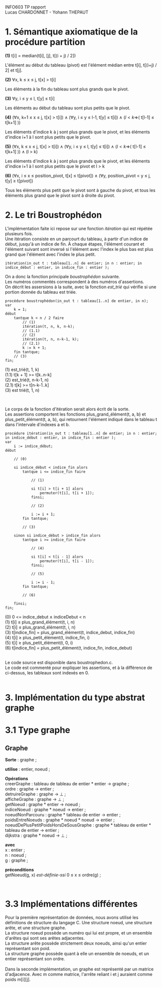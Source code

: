 INFO603 TP rapport<br/>
Lucas CHARDONNET - Yohann THEPAUT

# **1. Sémantique axiomatique de la procédure partition**

**(1)** t[i] = median(t[i], [j], t[(i + j) / 2])

L'élément au début du tableau (pivot) est l'élément médian entre t[i], t[(i+j) / 2] et t[j].

**(2)** $\forall$x, k $\leq$ x $\leq$ j, t[x] $\gt$ t[i]

Les éléments à la fin du tableau sont plus grands que le pivot.

**(3)** $\forall$y, i $\leq$ y $\leq$ l, t[y] $\leq$ t[i]

Les éléments au début du tableau sont plus petits que le pivot.

**(4)** ($\forall$x, k+1 $\leq$ x $\leq$ j, t[x] $\gt$ t[i]) $\land$ ($\forall$y, i $\leq$ y $\leq$ l-1, t[y] $\leq$ t[i]) $\land$ ($l < k \Rightarrow$( t[l-1] $\leq$ t[k+1] ))

Les éléments d'indice k à j sont plus grands que le pivot, et les éléments d'indice i+1 à l sont plus petits que le pivot.

**(5)** ($\forall$x, k $\leq$ x $\leq$ j, t[x] $\gt$ t[i]) $\land$ ($\forall$y, i $\leq$ y $\leq$ l, t[y] $\leq$ t[i]) $\land$ ($l < k \Rightarrow$( t[l-1] $\leq$ t[k+1] )) $\land$ (l $\gt$ k)

Les éléments d'indice k à j sont plus grands que le pivot, et les éléments d'indice i+1 à l sont plus petits que le pivot et l > k

**(6)** ($\forall$x, i $\leq$ x $\leq$ position_pivot, t[x] $\leq$ t[pivot]) $\land$ ($\forall$y, position_pivot $\lt$ y $\leq$ j, t[y] $\geq$ t[pivot])

Tous les éléments plus petit que le pivot sont à gauche du pivot, et tous les éléments plus grand que le pivot sont à droite du pivot.

# **2. Le tri Boustrophédon**

L'implémentation faite ici repose sur une fonction _itération_ qui est répétée plusieurs fois.<br/>
Une itération consiste en un parcourt du tableau, à partir d'un indice de début, jusqu'à un indice de fin.
À chaque étapes, l'élément courant et l'élément suivant sont inversé si l'élément avec l'index le plus bas est plus grand que l'élément avec l'index le plus petit.

```
itération(in_out t : tableau[1..n] de entier; in n : entier; in indice_début : entier, in indice_fin : entier );
```

On a donc la fonction principale _boustrophédon_ suivante.<br/>
Les numéros commentés correspondent à des numéros d'assertions.<br/>
On décrit les assersions à la suite, avec la fonction _est\_trié_ qui vérifie si une portion donnée du tableau est triée.

```
procédure boustrophédon(in_out t : tableau[1..n] de entier, in n);
var
    k = 1;
début
    tantque k < n / 2 faire
        // (1)
        itération(t, n, k, n-k);
        // (1.1)
        // (2)
        itération(t, n, n-k-1, k);
        // (2.1)
        k := k + 1;
    fin tantque;
    // (3)
fin;
```

(1) est_trié(t, 1, k)<br/>
(1.1) t[k + 1] >= t[k..n-k]<br/>
(2) est_trié(t, n-k-1, n)<br/>
(2.1) t[k] >= t[n-k-1..k]<br/>
(3) est trié(t, 1, n)<br/>

<br/>

Le corps de la fonction d'itération serait alors écrit de la sorte.<br/>
Les assertions comportent les fonctions plus_grand_élément(t, a, b) et plus_petit_élément(t, a, b), qui retournent l'élément indiqué dans le tableau t dans l'intervale d'indexes a et b.

```
procédure itération(in_out t : tableau[1..n] de entier; in n : entier; in indice_début : entier, in indice_fin : entier );
var
    i := indice_début;
début
    
    // (0)

    si indice_début < indice_fin alors
        tantque i <= indice_fin faire

            // (1)

            si t[i] > t[i + 1] alors
                permuter(t[i], t[i + 1]);
            finsi;

            // (2)

            i := i + 1;
        fin tantque;

        // (3)

    sinon si indice_début > indice_fin alors
        tantque i >= indice_fin faire

            // (4)

            si t[i] < t[i - 1] alors
                permuter(t[i], t[i - 1]);
            finsi;

            // (5)

            i := i - 1;
        fin tantque;

        // (6)

    finsi;
fin;
```

(0) 0 <= indice_debut $\wedge$ indiceDebut < n<br/>
(1) t[i] $\le$ plus_grand_élément(t, i, n)<br/>
(2) t[i] $\le$ plus_grand_élément(t, i, n)<br/>
(3) t[indice_fin] = plus_grand_élément(t, indice_debut, indice_fin)<br/>
(4) t[i] $\ge$ plus_petit_élément(t, indice_fin, i)<br/>
(5) t[i] $\ge$ plus_petit_élément(t, 0, i)<br/>
(6) t[indice_fin] = plus_petit_élément(t, indice_fin, indice_debut)<br/>

<br/>
Le code source est disponible dans boustrophedon.c.<br/>
Le code est commenté pour expliquer les assertions, et à la différence de ci-dessus, les tableaux sont indexés en 0.<br/>
<br/>

# **3. Implémentation du type abstrat graphe**

# 3.1 Type graphe

## Graphe

__Sorte__ : graphe ;

__utilise__ : entier, noeud ;

__Opérations__<br/>
creerGraphe : tableau de tableau de entier * entier $\to$ graphe ;<br/>
ordre : graphe $\to$ entier ;<br/>
detruireGraphe : graphe $\to\ \perp$ ;<br/>
afficheGraphe : graphe $\to\ \perp$ ;<br/>
getNoeud : graphe * entier $\to$ noeud ;<br/>
indiceNoeud : graphe * noeud $\to$ entier ;<br/>
noeudNonParcouru : graphe * tableau de entier $\to$ entier ;<br/>
poidsEntreNoeuds : graphe * noeud * noeud $\to$ entier ;<br/>
noeudDePlusPetitPoidsHorsDeSousGraphe : graphe * tableau de entier * tableau de entier $\to$ entier ;<br/>
dijkstra : graphe * noeud $\to\ \perp$ ;<br/>

__avec__<br/>
x : entier ;<br/>
n : noeud ;<br/>
g : graphe ;<br/>

__préconditions__<br/>
getNoeud(g, x) _est-définie-ssi_ 0 $\le$ x $\le$ ordre(g) ;<br/>

<br/>

# 3.3 Implémentations différentes

Pour la première représentation de données, nous avons utilisé les définitions de structure du langage C.
Une structure noeud, une structure arête, et une structure graphe.<br/>
La structure noeud possède un numéro qui lui est propre, et un ensemble d'arêtes qui sont ses arêtes adjacentes.<br/>
La structure arête possède strictement deux noeuds, ainsi qu'un entier représentant son poid.<br/>
La structure graphe possède quant à elle un ensemble de noeuds, et un entier représentant son ordre.<br/>
<br/>
Dans la seconde implémentation, un graphe est représenté par un matrice d'adjacence. Avec m comme matrice, l'arrête reliant i et j auraient comme poids m[i][j].